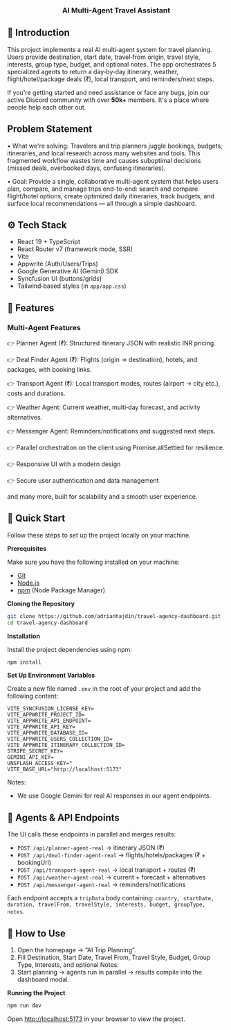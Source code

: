 <div align="center">

  
  <h3 align="center">AI Multi‑Agent Travel Assistant</h3>
</div>



## <a name="introduction">🤖 Introduction</a>

This project implements a real AI multi‑agent system for travel planning. Users provide destination, start date, travel‑from origin, travel style, interests, group type, budget, and optional notes. The app orchestrates 5 specialized agents to return a day‑by‑day itinerary, weather, flight/hotel/package deals (₹), local transport, and reminders/next steps.

If you're getting started and need assistance or face any bugs, join our active Discord community with over **50k+** members. It's a place where people help each other out.

## Problem Statement

•	What we're solving: 
Travelers and trip planners juggle bookings, budgets, itineraries, and local research across many websites and tools. This fragmented workflow wastes time and causes suboptimal decisions (missed deals, overbooked days, confusing itineraries).

•	Goal:
Provide a single, collaborative multi-agent system that helps users plan, compare, and manage trips end-to-end: search and compare flight/hotel options, create optimized daily itineraries, track budgets, and surface local recommendations — all through a simple dashboard.


## <a name="tech-stack">⚙️ Tech Stack</a>

- React 19 + TypeScript
- React Router v7 (framework mode, SSR)
- Vite
- Appwrite (Auth/Users/Trips)
- Google Generative AI (Gemini) SDK
- Syncfusion UI (buttons/grids)
- Tailwind‑based styles (in `app/app.css`)

## <a name="features">🔋 Features</a>

### Multi‑Agent Features

👉 Planner Agent (₹): Structured itinerary JSON with realistic INR pricing.

👉 Deal Finder Agent (₹): Flights (origin → destination), hotels, and packages, with booking links.

👉 Transport Agent (₹): Local transport modes, routes (airport → city etc.), costs and durations.

👉 Weather Agent: Current weather, multi‑day forecast, and activity alternatives.

👉 Messenger Agent: Reminders/notifications and suggested next steps.

👉 Parallel orchestration on the client using Promise.allSettled for resilience.

👉 Responsive UI with a modern design

👉 Secure user authentication and data management


and many more, built for scalability and a smooth user experience.

## <a name="quick-start">🤸 Quick Start</a>

Follow these steps to set up the project locally on your machine.

**Prerequisites**

Make sure you have the following installed on your machine:

- [Git](https://git-scm.com/)
- [Node.js](https://nodejs.org/en)
- [npm](https://www.npmjs.com/) (Node Package Manager)

**Cloning the Repository**

```bash
git clone https://github.com/adrianhajdin/travel-agency-dashboard.git
cd travel-agency-dashboard
```

**Installation**

Install the project dependencies using npm:

```bash
npm install
```

**Set Up Environment Variables**

Create a new file named `.env` in the root of your project and add the following content:

```env
VITE_SYNCFUSION_LICENSE_KEY=
VITE_APPWRITE_PROJECT_ID=
VITE_APPWRITE_API_ENDPOINT=
VITE_APPWRITE_API_KEY=
VITE_APPWRITE_DATABASE_ID=
VITE_APPWRITE_USERS_COLLECTION_ID=
VITE_APPWRITE_ITINERARY_COLLECTION_ID=
STRIPE_SECRET_KEY=
GEMINI_API_KEY=
UNSPLASH_ACCESS_KEY="
VITE_BASE_URL="http://localhost:5173"
```

Notes:
- We use Google Gemini for real AI responses in our agent endpoints. 

## 🧠 Agents & API Endpoints

The UI calls these endpoints in parallel and merges results:

- `POST /api/planner-agent-real` → itinerary JSON (₹)
- `POST /api/deal-finder-agent-real` → flights/hotels/packages (₹ + bookingUrl)
- `POST /api/transport-agent-real` → local transport + routes (₹)
- `POST /api/weather-agent-real` → current + forecast + alternatives
- `POST /api/messenger-agent-real` → reminders/notifications

Each endpoint accepts a `tripData` body containing: `country, startDate, duration, travelFrom, travelStyle, interests, budget, groupType, notes`.

## 🧭 How to Use

1) Open the homepage → “AI Trip Planning”.
2) Fill Destination, Start Date, Travel From, Travel Style, Budget, Group Type, Interests, and optional Notes.
3) Start planning → agents run in parallel → results compile into the dashboard modal.

**Running the Project**

```bash
npm run dev
```

Open [http://localhost:5173](http://localhost:5173/) in your browser to view the project.
